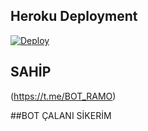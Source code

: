 ## Heroku Deployment
[![Deploy](https://www.herokucdn.com/deploy/button.svg)](https://heroku.com/deploy?template=https://github.com/Rahid2003/RN7)


## SAHİP 
(https://t.me/BOT_RAMO)

##BOT ÇALANI SİKERİM


